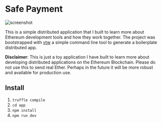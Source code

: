 # Safe Payment

![screenshot](http://i.imgur.com/lC2pSgO.png)

This is a simple distributed application that I built to learn more about Ethereum development tools and how they work together. The project was bootstrapped with [vtw](https://github.com/wilfreddenton/vue-truffle-webpack) a simple command line tool to generate a boilerplate distributed app.

**Disclaimer**: This is just a toy application I have built to learn more about developing distributed applications on the Ethereum Blockchain. Please do not use this to send real Ether. Perhaps in the future it will be more robust and available for production use.

## Install

1. `truffle compile`
2. `cd app`
3. `npm install`
4. `npm run dev`
